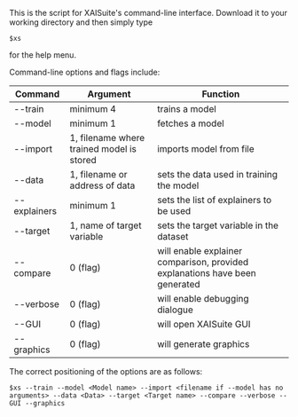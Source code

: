 This is the script for XAISuite's command-line interface. Download it to your working directory and then simply type 

```
$xs
```

for the help menu.

Command-line options and flags include:

| **Command**  | **Argument**                              | **Function**                                                                |
|--------------|-------------------------------------------|-----------------------------------------------------------------------------|
| --train      | minimum 4                                 | trains a model                                                              |
| --model      | minimum 1                                 | fetches a model                                                             |
| --import     | 1, filename where trained model is stored | imports model from file                                                     |
| --data       | 1, filename or address of data            | sets the data used in training the model                                    |
| --explainers | minimum 1                                 | sets the list of explainers to be used                                      |
| --target     | 1, name of target variable                | sets the target variable in the dataset                                     |
| --compare    | 0 (flag)                                  | will enable explainer comparison, provided explanations have been generated |
| --verbose    | 0 (flag)                                  | will enable debugging dialogue                                              |
| --GUI        | 0 (flag)                                  | will open XAISuite GUI                                                      |
| --graphics   | 0 (flag)                                  | will generate graphics                                                      |

The correct positioning of the options are as follows:

```
$xs --train --model <Model name> --import <filename if --model has no arguments> --data <Data> --target <Target name> --compare --verbose -- GUI --graphics
